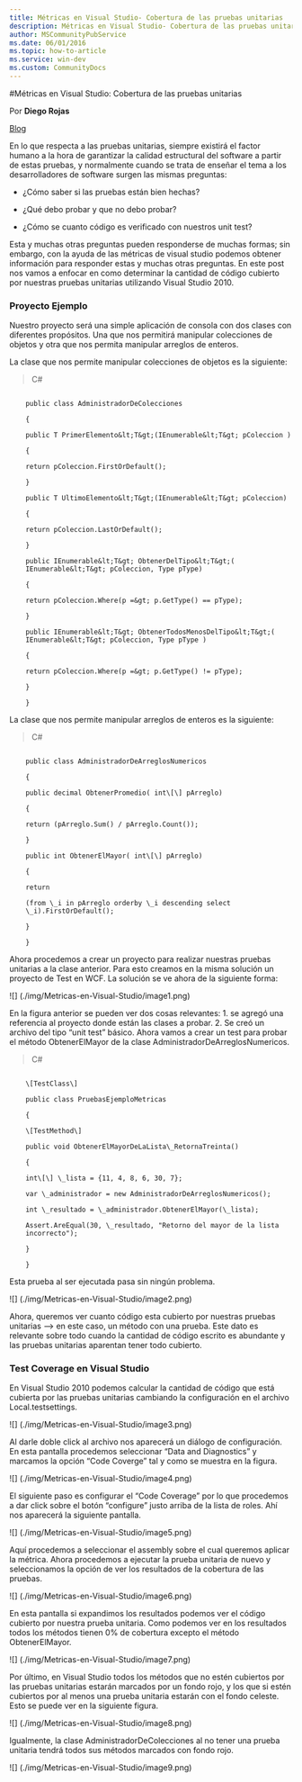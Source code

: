 ```yaml
---
title: Métricas en Visual Studio- Cobertura de las pruebas unitarias
description: Métricas en Visual Studio- Cobertura de las pruebas unitarias
author: MSCommunityPubService
ms.date: 06/01/2016
ms.topic: how-to-article
ms.service: win-dev
ms.custom: CommunityDocs
---
```








#Métricas en Visual Studio: Cobertura de las pruebas unitarias

Por **Diego Rojas**  
                                                       
[Blog](http://icomparable.blogspot.com/)


En lo que respecta a las pruebas unitarias, siempre existirá el factor
humano a la hora de garantizar la calidad estructural del software a
partir de estas pruebas, y normalmente cuando se trata de enseñar el
tema a los desarrolladores de software surgen las mismas preguntas:

- ¿Cómo saber si las pruebas están bien hechas?

- ¿Qué debo probar y que no debo probar?

- ¿Cómo se cuanto código es verificado con nuestros unit test?

Esta y muchas otras preguntas pueden responderse de muchas formas; sin
embargo, con la ayuda de las métricas de visual studio podemos obtener
información para responder estas y muchas otras preguntas. En este post
nos vamos a enfocar en como determinar la cantidad de código cubierto
por nuestras pruebas unitarias utilizando Visual Studio 2010.

### Proyecto Ejemplo

Nuestro proyecto será una simple aplicación de consola con dos clases
con diferentes propósitos. Una que nos permitirá manipular colecciones
de objetos y otra que nos permita manipular arreglos de enteros.

La clase que nos permite manipular colecciones de objetos es la
siguiente:

>C\#

```

    public class AdministradorDeColecciones

    {

    public T PrimerElemento&lt;T&gt;(IEnumerable&lt;T&gt; pColeccion )

    {

    return pColeccion.FirstOrDefault();

    }

    public T UltimoElemento&lt;T&gt;(IEnumerable&lt;T&gt; pColeccion)

    {

    return pColeccion.LastOrDefault();

    }

    public IEnumerable&lt;T&gt; ObtenerDelTipo&lt;T&gt;(
    IEnumerable&lt;T&gt; pColeccion, Type pType)

    {

    return pColeccion.Where(p =&gt; p.GetType() == pType);

    }

    public IEnumerable&lt;T&gt; ObtenerTodosMenosDelTipo&lt;T&gt;(
    IEnumerable&lt;T&gt; pColeccion, Type pType )

    {

    return pColeccion.Where(p =&gt; p.GetType() != pType);

    }

    }
```

La clase que nos permite manipular arreglos de enteros es la siguiente:

>C\#

```

    public class AdministradorDeArreglosNumericos

    {

    public decimal ObtenerPromedio( int\[\] pArreglo)

    {

    return (pArreglo.Sum() / pArreglo.Count());

    }

    public int ObtenerElMayor( int\[\] pArreglo)

    {

    return

    (from \_i in pArreglo orderby \_i descending select
    \_i).FirstOrDefault();

    }

    }
```

Ahora procedemos a crear un proyecto para realizar nuestras pruebas
unitarias a la clase anterior. Para esto creamos en la misma solución un
proyecto de Test en WCF. La solución se ve ahora de la siguiente forma:

![] (./img/Metricas-en-Visual-Studio/image1.png)

En la figura anterior se pueden ver dos cosas relevantes: 1. se agregó
una referencia al proyecto donde están las clases a probar. 2. Se creó
un archivo del tipo “unit test” básico. Ahora vamos a crear un test para
probar el método ObtenerElMayor de la clase
AdministradorDeArreglosNumericos.

>C\#

```

    \[TestClass\]

    public class PruebasEjemploMetricas

    {

    \[TestMethod\]

    public void ObtenerElMayorDeLaLista\_RetornaTreinta()

    {

    int\[\] \_lista = {11, 4, 8, 6, 30, 7};

    var \_administrador = new AdministradorDeArreglosNumericos();

    int \_resultado = \_administrador.ObtenerElMayor(\_lista);

    Assert.AreEqual(30, \_resultado, "Retorno del mayor de la lista
    incorrecto");

    }

    }
```
Esta prueba al ser ejecutada pasa sin ningún problema.

![] (./img/Metricas-en-Visual-Studio/image2.png)

Ahora, queremos ver cuanto código esta cubierto por nuestras pruebas
unitarias –&gt; en este caso, un método con una prueba. Este dato es
relevante sobre todo cuando la cantidad de código escrito es abundante y
las pruebas unitarias aparentan tener todo cubierto.

### Test Coverage en Visual Studio

En Visual Studio 2010 podemos calcular la cantidad de código que está
cubierta por las pruebas unitarias cambiando la configuración en el
archivo Local.testsettings.

![] (./img/Metricas-en-Visual-Studio/image3.png)

Al darle doble click al archivo nos aparecerá un diálogo de
configuración. En esta pantalla procedemos seleccionar “Data and
Diagnostics” y marcamos la opción “Code Coverge” tal y como se muestra
en la figura.

![] (./img/Metricas-en-Visual-Studio/image4.png)

El siguiente paso es configurar el “Code Coverage” por lo que procedemos
a dar click sobre el botón “configure” justo arriba de la lista de
roles. Ahí nos aparecerá la siguiente pantalla.

![] (./img/Metricas-en-Visual-Studio/image5.png)

Aquí procedemos a seleccionar el assembly sobre el cual queremos aplicar
la métrica. Ahora procedemos a ejecutar la prueba unitaria de nuevo y
seleccionamos la opción de ver los resultados de la cobertura de las
pruebas.

 ![] (./img/Metricas-en-Visual-Studio/image6.png)

En esta pantalla si expandimos los resultados podemos ver el código
cubierto por nuestra prueba unitaria. Como podemos ver en los resultados
todos los métodos tienen 0% de cobertura excepto el método
ObtenerElMayor.

![] (./img/Metricas-en-Visual-Studio/image7.png)

Por último, en Visual Studio todos los métodos que no estén cubiertos
por las pruebas unitarias estarán marcados por un fondo rojo, y los que
si estén cubiertos por al menos una prueba unitaria estarán con el fondo
celeste. Esto se puede ver en la siguiente figura.

![] (./img/Metricas-en-Visual-Studio/image8.png)

Igualmente, la clase AdministradorDeColecciones al no tener una prueba
unitaria tendrá todos sus métodos marcados con fondo rojo.

![] (./img/Metricas-en-Visual-Studio/image9.png)





